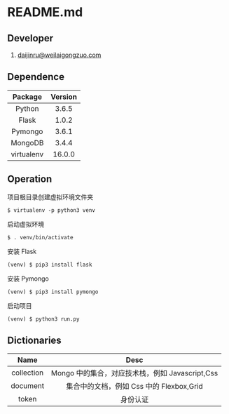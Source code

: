 # README.md

## Developer

1. daijinru@weilaigongzuo.com

## Dependence

| Package | Version |
| :---: | :---: |
| Python | 3.6.5 |
| Flask | 1.0.2 |
| Pymongo | 3.6.1 |
| MongoDB | 3.4.4 |
| virtualenv | 16.0.0 |

## Operation

项目根目录创建虚拟环境文件夹

```
$ virtualenv -p python3 venv
```

启动虚拟环境

```
$ . venv/bin/activate
```

安装 Flask

```
(venv) $ pip3 install flask
```

安装 Pymongo

```
(venv) $ pip3 install pymongo
```

启动项目

```
(venv) $ python3 run.py
```

## Dictionaries

| Name | Desc |
| :--: | :--: |
| collection | Mongo 中的集合，对应技术栈，例如 Javascript,Css |
| document | 集合中的文档，例如 Css 中的 Flexbox,Grid |
| token | 身份认证 |